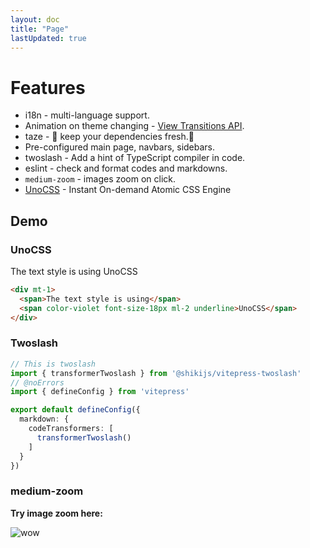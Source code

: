 ```yaml
---
layout: doc
title: "Page"
lastUpdated: true
---
```


# Features

- i18n - multi-language support.
- Animation on theme changing - [View Transitions API](https://developer.mozilla.org/en-US/docs/Web/API/View_Transitions_API).
- taze - 🥦 keep your dependencies fresh.🥦
- Pre-configured main page, navbars, sidebars.
- twoslash - Add a hint of TypeScript compiler in code.
- eslint - check and format codes and markdowns.
- `medium-zoom` - images zoom on click.
- [UnoCSS](https://unocss.dev/) - Instant On-demand Atomic CSS Engine

## Demo

### UnoCSS

<div mt-1>
  <span>The text style is using</span>
  <span color-violet font-size-18px ml-2 underline>UnoCSS</span>
</div>

```html
<div mt-1>
  <span>The text style is using</span>
  <span color-violet font-size-18px ml-2 underline>UnoCSS</span>
</div>
```

### Twoslash

```ts twoslash
// This is twoslash
import { transformerTwoslash } from '@shikijs/vitepress-twoslash'
// @noErrors
import { defineConfig } from 'vitepress'

export default defineConfig({
  markdown: {
    codeTransformers: [
      transformerTwoslash()
    ]
  }
})
```

### medium-zoom

**Try image zoom here:**

![wow](/imgs/wow.jpg)
